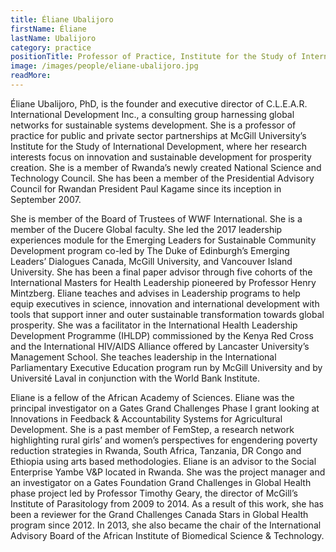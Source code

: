 ```yaml
---
title: Éliane Ubalijoro
firstName: Éliane
lastName: Ubalijoro
category: practice
positionTitle: Professor of Practice, Institute for the Study of International Development
image: /images/people/eliane-ubalijoro.jpg
readMore: 
---
```


<p>Éliane Ubalijoro, PhD, is the founder and executive director of C.L.E.A.R. International Development Inc., a consulting group harnessing global networks for sustainable systems development. She is a professor of practice for public and private sector partnerships at McGill University’s Institute for the Study of International Development, where her research interests focus on innovation and sustainable development for prosperity creation. She is a member of Rwanda’s newly created National Science and Technology Council. She has been a member of the Presidential Advisory Council for Rwandan President Paul Kagame since its inception in September 2007.</p>

<p>She is member of the Board of Trustees of WWF International. She is a member of the Ducere Global faculty. She led the 2017 leadership experiences module for the Emerging Leaders for Sustainable Community Development program co-led by The Duke of Edinburgh’s Emerging Leaders’ Dialogues Canada, McGill University, and Vancouver Island University. She has been a final paper advisor through five cohorts of the International Masters for Health Leadership pioneered by Professor Henry Mintzberg. Eliane teaches and advises in Leadership programs to help equip executives in science, innovation and international development with tools that support inner and outer sustainable transformation towards global prosperity. She was a facilitator in the International Health Leadership Development Programme (IHLDP) commissioned by the Kenya Red Cross and the International HIV/AIDS Alliance offered by Lancaster University’s Management School. She teaches leadership in the International Parliamentary Executive Education program run by McGill University and by Université Laval in conjunction with the World Bank Institute.</p>

<p>Eliane is a fellow of the African Academy of Sciences. Eliane was the principal investigator on a Gates Grand Challenges Phase I grant looking at Innovations in Feedback & Accountability Systems for Agricultural Development. She is a past member of FemStep, a research network highlighting rural girls’ and women’s perspectives for engendering poverty reduction strategies in Rwanda, South Africa, Tanzania, DR Congo and Ethiopia using arts based methodologies. Eliane is an advisor to the Social Enterprise Yambe V&P located in Rwanda. She was the project manager and an investigator on a Gates Foundation Grand Challenges in Global Health phase project led by Professor Timothy Geary, the director of McGill’s Institute of Parasitology from 2009 to 2014. As a result of this work, she has been a reviewer for the Grand Challenges Canada Stars in Global Health program since 2012. In 2013, she also became the chair of the International Advisory Board of the African Institute of Biomedical Science &amp; Technology.</p>

